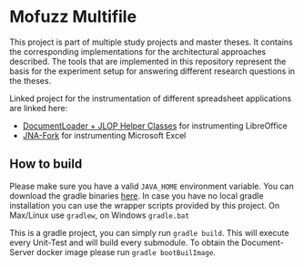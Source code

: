 # Mofuzz Multifile

This project is part of multiple study projects and master theses. 
It contains the corresponding implementations for the architectural approaches described. 
The tools that are implemented in this repository represent the basis for the experiment setup for answering different research questions in the theses.

Linked project for the instrumentation of different spreadsheet applications are linked here:
- [DocumentLoader + JLOP Helper Classes](https://github.com/HU-Mofuzz/JLOP-Helper) for instrumenting LibreOffice
- [JNA-Fork](https://github.com/HU-Mofuzz/jna-fork) for instrumenting Microsoft Excel

## How to build
Please make sure you have a valid `JAVA_HOME` environment variable.
You can download the gradle binaries [here](https://gradle.org/). In case you have no local gradle installation you can use the wrapper scripts provided by this project. On Max/Linux use `gradlew`, on Windows `gradle.bat`

This is a gradle project, you can simply run `gradle build`. This will execute every Unit-Test and will build every submodule.
To obtain the Document-Server docker image please run `gradle bootBuilImage`.
